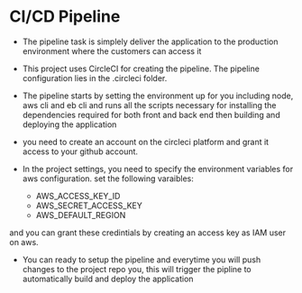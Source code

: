 # CI/CD Pipeline
   
- The pipeline task is simplely deliver the application to the production environment where the customers can access it   

- This project uses CircleCI for creating the pipeline. The pipeline configuration lies in the .circleci folder.   

- The pipeline starts by setting the environment up for you including node, aws cli and eb cli and runs all the scripts necessary for installing the dependencies required for both front and back end then building and deploying the application    


- you need to create an account on the circleci platform and grant it access to your github account.   

- In the project settings, you need to specify the environment variables for aws configuration. set the following varaibles:    
	- AWS_ACCESS_KEY_ID   
	- AWS_SECRET_ACCESS_KEY   
	- AWS_DEFAULT_REGION   
	
 and you can grant these credintials by creating an access key as IAM user on aws.   
 
 - You can ready to setup the pipeline and everytime you will push changes to the project repo you, this will trigger the pipline to automatically build and deploy the application    
